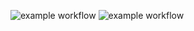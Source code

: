 ![example workflow](https://github.com/hasan2001jk/CakeStudio-GitHub-Actions/actions/workflows/ci_github.yml/badge.svg)
![example workflow](https://github.com/hasan2001jk/CakeStudio-GitHub-Actions/actions/workflows/tofu_merge_master.yaml/badge.svg)
